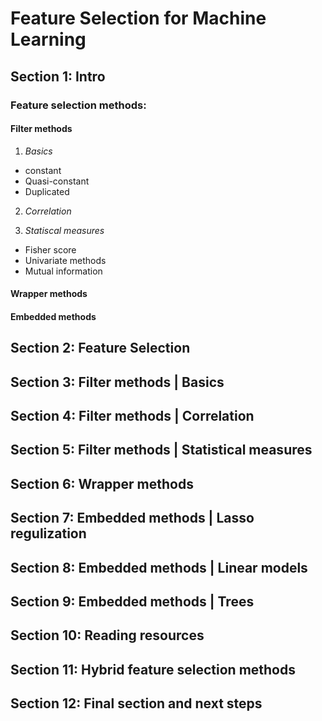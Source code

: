 # Feature Selection for Machine Learning

## Section 1: Intro

### Feature selection methods:

#### Filter methods
1. *Basics*
- constant
- Quasi-constant
- Duplicated

2. *Correlation*

3. *Statiscal measures*
- Fisher score
- Univariate methods
- Mutual information

#### Wrapper methods

#### Embedded methods


## Section 2: Feature Selection

## Section 3: Filter methods | Basics

## Section 4: Filter methods | Correlation

## Section 5: Filter methods | Statistical measures

## Section 6: Wrapper methods

## Section 7: Embedded methods | Lasso regulization

## Section 8: Embedded methods | Linear models

## Section 9: Embedded methods | Trees

## Section 10: Reading resources

## Section 11: Hybrid feature selection methods

## Section 12: Final section and next steps
